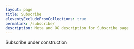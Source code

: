 ```yaml
---
layout: page
title: Subscribe
eleventyExcludeFromCollections: true
permalink: /subscribe/
description: Meta and OG description for Subscribe page
---
```


Subscribe under construction
